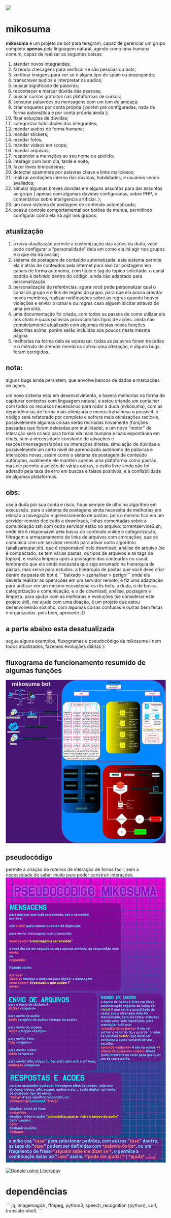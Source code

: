 <img src="https://img.shields.io/liberapay/gives/fabriciocybershell.svg?logo=liberapay">

# mikosuma

**mikosuma** é um projeto de bot para telegram, capaz de gerenciar um grupo completo **apenas** pela linguagem natural, agindo como uma humana comum, capaz de realizar as seguntes coisas:

1. atender novos integrandes;
2. fazendo checagens para verificar se são pessoas ou bots;
3. verificar imagens para ver se é algum tipo de spam ou propaganda;
4. transcrever audios e interpretar os audios;
5. buscar significado de palavras;
6. reconhecer e marcar dúvida das pessoas;
7. buscar cursos gratuitos nas plataformas de cursos;
8. sensurar palavrões ou mensagens com um tom de ameaça;
9. criar enquetes por conta própria ( porém pré configuradas, nada de forma automática e por conta própria ainda );
10. fixar soluções de dúvidas;
11. categorizar habilidades dos integrantes;
12. mandar audios de forma humana;
13. mandar stickers;
14. mandar fotos;
15. mandar videos em scope;
16. mandar arquivos;
17. responder a mensções ao seu nome ou apelido;
18. interagir com bom dia, tarde e noite;
19. fazer leves brincadeiras;
20. detectar spammers por palavras chave e links maliciosos;
21. realizar anotações interna das dúvidas, habilidades, e usuários sendo avaliados;
22. simular algumas breves dúvidas em alguns assuntos para dar assuntos ao grupo ( apenas com algumas duvidas configuradas, sobre PHP, e comentários sobre inteligencia artificial. );
23. um novo sistema de postagem de conteúdo automatizada;
34. possui controle comportamental por botões de menua, permitindo configurar como ela irá agir nos grupos.

## atualização
1. a nova atualização permite a customização das ações da duda, você pode configurar a "personalidade" dela em como ela irá agir nos grupos e o que ela irá avaliar;
2. sistema de postagem de conteúdo automatizada. este sistema permite ela ir atrás de conteúdos pela internet para realizar postagens em canais de forma autonoma, com título e tag do tópico solicitado. o canal padrão é definido dentro do código, ainda não adaptado para personalização.
3. personalização de referências. agora você pode personalizar qual o canal do grupo e o link de regras do grupo. para que ela possa orientar novos membros, realizar notificações sobre as regras quando houver violações e enviar o canal e ou regras caso algueḿ slicitar atravéz de uma perunta.
4. uma documentação foi criada, com todos os passos de como utilizar ela nos chats e quais palavras provocam tais tipos de ações. ainda ñao completamente atualizado com algumas destas novas funções descritas acima, porém serão incluídas aos poucos nesta mesma página.
5. melhorias na forma dela se expressar. todas as palavras foram trocadas e o método de atender membros sofreu uma alteração, e alguns bugs foram corrigidos. 

## nota:
alguns bugs ainda persistem, que envolve bancos de dados e marcações de ações.

um novo sistema esta em desenvolvimento, e haverá melhorias na forma de capiturar contextos com linguagem natural, e estou criando um container com todos os recursos necessários para rodar a duda (mikosuma), com as dependências de forma mais otimizada e menos trabalhosa o possível. o código será refatorado por completo e sofrerá mais otimizações radicais, possivelmente algumas coisas serão recriadas novamente (funções passadas que foram deletadas por inutilidade), e um novo "motor" de interação será criado para tornar ela mais humana e mais espontânea em chats, sem a necessidade constante de ativações e reações/mensagens/ações ou interações diretas. simulação de dúvidas e possivelmente um certo nível de aprendizado autônomo de palavras e interações novas, assim como o sistema de postagem de conteúdo autônomo, aualmente ele mantém apenas uma plataforma como padrão, mas ele permite a adição de várias outras, o estilo livre ainda não foi adotado pela taxa de erro em buscas e falsos positivos, e a confiabilidade de algumas plataformas.
## obs:
use a duda por sua conta e rísco, fique sempre de olho no algoritmo em execussão. para o sistema de postagens ainda necessita de melhorias em relação a navegação e gerenciamento de pastas. pois o mesmo fica em um servidor remoto dedicado a downloads, linhas comentadas sobre a comunicação ssh com outro servidor estão no arquivo: torrentservice2.sh, onde ele é responsável pela busca do conteúdo online e categorização, filtragem e armazenamento de links de arquivos com amrcações, que se comunica com um servidor remoto para ativar outro algoritmo (analisareupar.sh), que é responsável pelo download, análise do arquivo (se é compactado, se tem várias pastas, os tipos de arquivos e as tags de tópico), e realiza limpeza após a postagem dos conteúdos no canal. lembrando que ele ainda necesista que seja arrumado na hierarquia de pastas, mas serve para estudos. a hierarquia de pastas que você deve criar dentro da pasta do bot é:
´´´baixado > zzanalisar > perigo´´´
onde ela deveria realizar as operações em um servidor remoto, e fiz uma adaptação para unificar em um mesmo ecosistema os rês bots. a duda, o de busca, categorização e comunicação, e o de download, análise, postagem e limpeza.
para ajudar com as melhorias e evoluções (se considerar este projeto útil), me ajude com uma doação, é um projeto que estou desenvolvendo sozinho, com algumas coisas confusas e outras bem feitas e organizadas. pois bem, aproveite :D

## a parte abaixo esta desatualizada

segue alguns exemplos, fluxogramas e pseudocódigo da mikosuma ( nem todos atualizados, fazemos evoluções diárias ):
## fluxograma de funcionamento resumido de algumas funções
![](mikosuma.png)
## pseudocódigo
permite a criação de roteiros de interação de forma fácil, sem a necessidade de saber muito para poder construir interações.
![](pseudomiko.png)

<a href="https://liberapay.com/fabriciocybershell/donate"><img alt="Donate using Liberapay" src="https://liberapay.com/assets/widgets/donate.svg"></a>

# dependências
´´´
jq, imagemagick, ffmpeg, python3, speech_recognition (python), curl, translate-shell.
´´´

